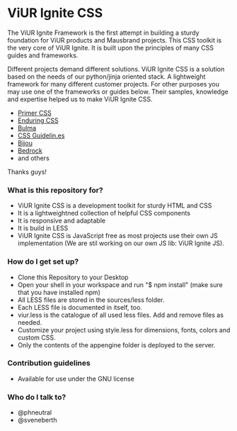 # ViUR Ignite CSS #

The ViUR Ignite Framework is the first attempt in building a sturdy foundation for ViUR products and Mausbrand projects.
This CSS toolkit is the very core of ViUR Ignite. It is built upon the principles of many CSS guides and frameworks.

Different projects demand different solutions.
ViUR Ignite CSS is a solution based on the needs of our python/jinja oriented stack.
A lightweight framework for many different customer projects.
For other purposes you may use one of the frameworks or guides below.
Their samples, knowledge and expertise helped us to make ViUR Ignite CSS.

* [Primer CSS](http://primercss.io)
* [Enduring CSS](https://benfrain.com/enduring-css-writing-style-sheets-rapidly-changing-long-lived-projects/)
* [Bulma](http://bulma.io)
* [CSS Guidelin.es](http://cssguidelin.es)
* [Bijou](http://andhart.github.io/bijou)
* [Bedrock](https://github.com/jscarmona/bedrock)
* and others

Thanks guys!

### What is this repository for? ###
* ViUR Ignite CSS is a development toolkit for sturdy HTML and CSS
* It is a lightweightned collection of helpful CSS components
* It is responsive and adaptable
* It is build in LESS
* ViUR Ignite CSS is JavaScript free as most projects use their own JS implementation (We are stil working on our own JS lib: ViUR Ignite JS).

### How do I get set up? ###
* Clone this Repository to your Desktop
* Open your shell in your workspace and run "$ npm install" (make sure that you have installed npm)
* All LESS files are stored in the sources/less folder.
* Each LESS file is documented in itself, too.
* viur.less is the catalogue of all used less files. Add and remove files as needed.
* Customize your project using style.less for dimensions, fonts, colors and custom CSS.
* Only the contents of the appengine folder is deployed to the server.

### Contribution guidelines ###

* Available for use under the GNU license

### Who do I talk to? ###

* @phneutral
* @sveneberth
